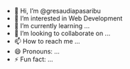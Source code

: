 - 👋 Hi, I’m @gresaudiapasaribu
- 👀 I’m interested in Web Development
- 🌱 I’m currently learning ...
- 💞️ I’m looking to collaborate on ...
- 📫 How to reach me ...
- 😄 Pronouns: ...
- ⚡ Fun fact: ...

<!---
gresaudiapasaribu/gresaudiapasaribu is a ✨ special ✨ repository because its `README.md` (this file) appears on your GitHub profile.
You can click the Preview link to take a look at your changes.
--->
